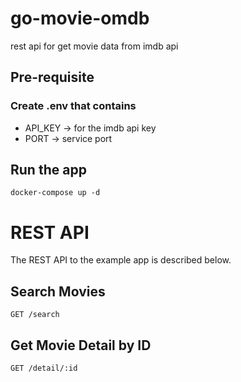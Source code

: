 # go-movie-omdb
rest api for get movie data from imdb api

## Pre-requisite
### Create .env that contains
* API_KEY -> for the imdb api key
* PORT -> service port

## Run the app
```
docker-compose up -d
```

# REST API
The REST API to the example app is described below.

## Search Movies
`GET /search`

## Get Movie Detail by ID
`GET /detail/:id`